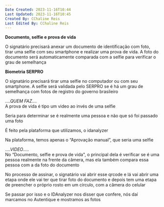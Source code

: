 ```yaml
---
Date Created: 2023-11-16T10:44
Last Updated: 2023-11-16T10:45
Created By: CChaline Reis
Last Edited By: CChaline Reis
---
```

**Documento, selfie e prova de vida**

O signatário precisará anexar um documento de identificação com foto, tirar uma selfie com seu smartphone e realizar uma prova de vida. A foto do documento será automaticamente comparada com a selfie para verificar o grau de semelhança

  

**Biometria SERPRO**

O signatário precisará tirar uma selfie no computador ou com seu smartphone. A selfie será validada pelo SERPRO se é há um grau de semelhança com fotos de registro do governo brasileiro

  

…._QUEM FAZ…._  
A prova de vida é tipo um video ao invés de uma selfie

  
Seria para determinar se é realmente uma pessoa e não que só foi passado uma foto

  
É feito pela plataforma que utilizamos, o idanalyzer

  
Na plataforma, temos apenas o “Aprovação manual”, que seria uma selfie

  

…._VIDEO….._  
No “Documento, selfie e prova de vida", o principal dela é verificar se é uma pessoa realmente na frente da câmera, mas ela também compara essa pessoa com a da foto do documento

  

No processo de assinar, o signatário vai abrir esse qrcode e lá vai abrir uma etapa onde ele vai ter que tirar foto do documento e depois tem uma etapa de preencher o próprio rosto em um círculo, com a câmera do celular

  

Se passar por isso e o IDAnalyzer nos disser que confere, nós daí marcamos no Autentique e mostramos as fotos